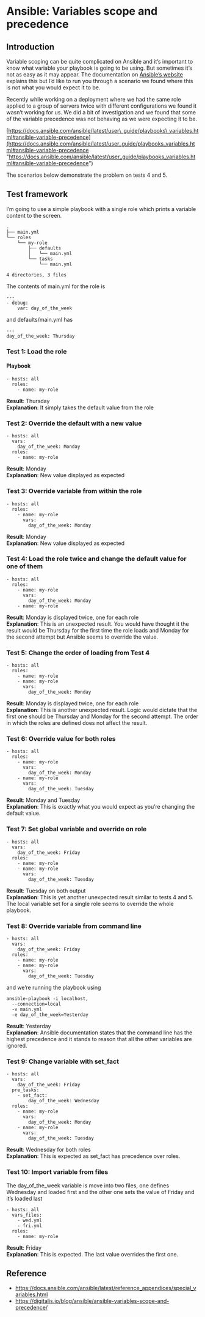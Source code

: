 
# Ansible: Variables scope and precedence

## Introduction

Variable scoping can be quite complicated on Ansible and it’s important to know what variable your playbook is going to be using. But sometimes it’s not as easy as it may appear. The documentation on [Ansible’s website](https://docs.ansible.com/ansible/latest/user_guide/playbooks_variables.html#variable-precedence-where-should-i-put-a-variable "https://docs.ansible.com/ansible/latest/user_guide/playbooks_variables.html#variable-precedence-where-should-i-put-a-variable") explains this but I’d like to run you through a scenario we found where this is not what you would expect it to be.

Recently while working on a deployment where we had the same role applied to a group of servers twice with different configurations we found it wasn’t working for us. We did a bit of investigation and we found that some of the variable precedence was not behaving as we were expecting it to be.

[https://docs.ansible.com/ansible/latest/user\_guide/playbooks\_variables.html#ansible-variable-precedence](https://docs.ansible.com/ansible/latest/user_guide/playbooks_variables.html#ansible-variable-precedence "https://docs.ansible.com/ansible/latest/user_guide/playbooks_variables.html#ansible-variable-precedence")

The scenarios below demonstrate the problem on tests 4 and 5.

## Test framework

I’m going to use a simple playbook with a single role which prints a variable content to the screen.

```
.
├── main.yml
└── roles
    └── my-role
        ├── defaults
        │   └── main.yml
        └── tasks
            └── main.yml

4 directories, 3 files
```

The contents of main.yml for the role is

```
---
- debug:
    var: day_of_the_week
```

and defaults/main.yml has

```
---
day_of_the_week: Thursday
```

### Test 1: Load the role

#### Playbook

```
- hosts: all
  roles:
    - name: my-role
```

**Result**: Thursday  
**Explanation**: It simply takes the default value from the role

### Test 2: Override the default with a new value

```
- hosts: all
  vars:
    day_of_the_week: Monday
  roles:
    - name: my-role
```

**Result**: Monday  
**Explanation**: New value displayed as expected

### Test 3: Override variable from within the role

```
- hosts: all
  roles:
    - name: my-role
      vars:
        day_of_the_week: Monday
```

**Result**: Monday  
**Explanation**: New value displayed as expected

### Test 4: Load the role twice and change the default value for one of them

```
- hosts: all
  roles:
    - name: my-role
      vars:
        day_of_the_week: Monday
    - name: my-role
```

**Result**: Monday is displayed twice, one for each role  
**Explanation**: This is an unexpected result. You would have thought it the result would be Thursday for the first time the role loads and Monday for the second attempt but Ansible seems to override the value.

### Test 5: Change the order of loading from Test 4

```
- hosts: all
  roles:
    - name: my-role
    - name: my-role
      vars:
        day_of_the_week: Monday
```

**Result**: Monday is displayed twice, one for each role  
**Explanation**: This is another unexpected result. Logic would dictate that the first one should be Thursday and Monday for the second attempt. The order in which the roles are defined does not affect the result.

### Test 6: Override value for both roles

```
- hosts: all
  roles:
    - name: my-role
      vars:
        day_of_the_week: Monday
    - name: my-role
      vars:
        day_of_the_week: Tuesday
```

**Result**: Monday and Tuesday  
**Explanation**: This is exactly what you would expect as you’re changing the default value.

### Test 7: Set global variable and override on role

```
- hosts: all
  vars:
    day_of_the_week: Friday
  roles:
    - name: my-role
    - name: my-role
      vars:
        day_of_the_week: Tuesday
```

**Result**: Tuesday on both output  
**Explanation**: This is yet another unexpected result similar to tests 4 and 5. The local variable set for a single role seems to override the whole playbook.

### Test 8: Override variable from command line

```
- hosts: all
  vars:
    day_of_the_week: Friday
  roles:
    - name: my-role
    - name: my-role
      vars:
        day_of_the_week: Tuesday
```

and we’re running the playbook using

```
ansible-playbook -i localhost, 
  --connection=local 
  -v main.yml 
  -e day_of_the_week=Yesterday
```

**Result**: Yesterday  
**Explanation**: Ansible documentation states that the command line has the highest precedence and it stands to reason that all the other variables are ignored.

### Test 9: Change variable with set\_fact

```
- hosts: all
  vars:
    day_of_the_week: Friday
  pre_tasks:
    - set_fact:
        day_of_the_week: Wednesday
  roles:
    - name: my-role
      vars:
        day_of_the_week: Monday
    - name: my-role
      vars:
        day_of_the_week: Tuesday
```

**Result**: Wednesday for both roles  
**Explanation**: This is expected as set\_fact has precedence over roles.

### Test 10: Import variable from files

The day\_of\_the\_week variable is move into two files, one defines Wednesday and loaded first and the other one sets the value of Friday and it’s loaded last

```
- hosts: all
  vars_files:
    - wed.yml
    - fri.yml
  roles:
    - name: my-role
```

**Result**: Friday  
**Explanation**: This is expected. The last value overrides the first one.

## Reference

- https://docs.ansible.com/ansible/latest/reference_appendices/special_variables.html
- https://digitalis.io/blog/ansible/ansible-variables-scope-and-precedence/
